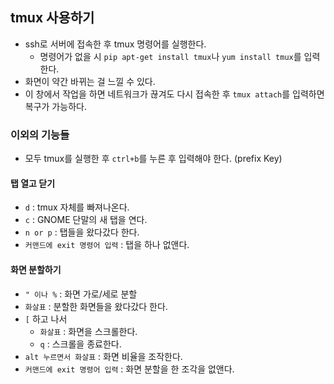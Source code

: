 ## tmux 사용하기
* ssh로 서버에 접속한 후 tmux 명령어를 실행한다.
  * 명령어가 없을 시 `pip apt-get install tmux`나 `yum install tmux`를 입력한다.
* 화면이 약간 바뀌는 걸 느낄 수 있다.
* 이 창에서 작업을 하면 네트워크가 끊겨도 다시 접속한 후 `tmux attach`를 입력하면 복구가 가능하다.

### 이외의 기능들
* 모두 tmux를 실행한 후 `ctrl+b`를 누른 후 입력해야 한다. (prefix Key)
#### 탭 열고 닫기
* `d` : tmux 자체를 빠져나온다.
* `c` : GNOME 단말의 새 탭을 연다.
* `n or p` : 탭들을 왔다갔다 한다.
* `커맨드에 exit 명령어 입력` : 탭을 하나 없앤다.
#### 화면 분할하기
* `" 이나 %` : 화면 가로/세로 분할
* `화살표` : 분할한 화면들을 왔다갔다 한다.
* `[` 하고 나서
    * `화살표` : 화면을 스크롤한다.
    * `q` : 스크롤을 종료한다.
* `alt 누르면서 화살표` : 화면 비율을 조작한다.
* `커맨드에 exit 명령어 입력` : 화면 분할을 한 조각을 없앤다.
